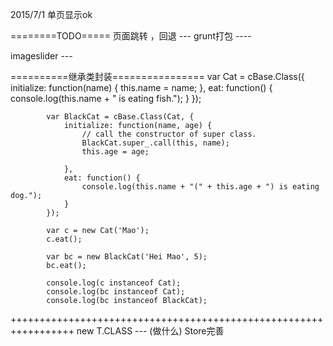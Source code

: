 2015/7/1
单页显示ok

========TODO=====
页面跳转 ，回退  --- 
grunt打包  ---- 

imageslider ---


==========继承类封装================
var Cat = cBase.Class({
                initialize: function(name) {
                    this.name = name;
                },
                eat: function() {
                    console.log(this.name + " is eating fish.");
                }
            });

            var BlackCat = cBase.Class(Cat, {
                initialize: function(name, age) {
                    // call the constructor of super class.
                    BlackCat.super_.call(this, name);
                    this.age = age;

                },
                eat: function() {
                    console.log(this.name + "(" + this.age + ") is eating dog.");
                }
            });

            var c = new Cat('Mao');
            c.eat();

            var bc = new BlackCat('Hei Mao', 5);
            bc.eat();

            console.log(c instanceof Cat);
            console.log(bc instanceof Cat);
            console.log(bc instanceof BlackCat);
 +++++++++++++++++++++++++++++++++++++++++++++++++++++++++++++++++
 new T.CLASS --- (做什么)
 Store完善